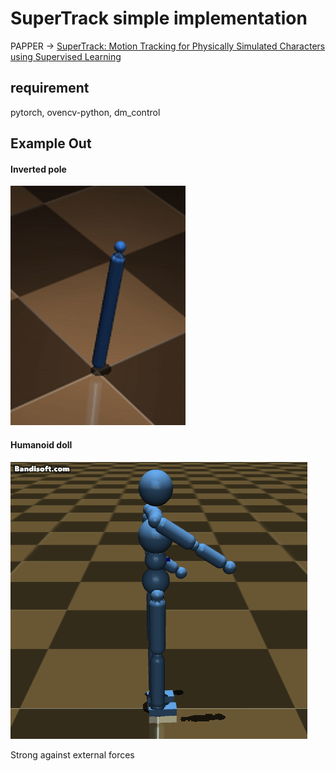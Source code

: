 # SuperTrack simple implementation  
PAPPER -> [SuperTrack: Motion Tracking for Physically Simulated Characters using
Supervised Learning](https://theorangeduck.com/media/uploads/other_stuff/SuperTrack.pdf)

## requirement
pytorch, ovencv-python, dm_control

## Example Out
#### Inverted pole
![Alt text](/resource/1.gif)

#### Humanoid doll
![Alt text](/resource/2.gif)


Strong against external forces